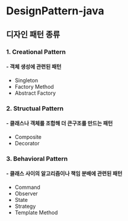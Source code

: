 # DesignPattern-java


## 디자인 패턴 종류


### 1. Creational Pattern
#### - 객체 생성에 관련된 패턴
* Singleton
* Factory Method
* Abstract Factory


### 2. Structual Pattern
#### - 클래스나 객체를 조합해 더 큰구조를 만드는 패턴
* Composite
* Decorator

### 3. Behavioral Pattern
#### - 클래스 사이의 알고리즘이나 책임 분배에 관련된 패턴
* Command
* Observer
* State
* Strategy
* Template Method
